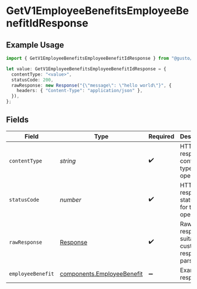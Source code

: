 # GetV1EmployeeBenefitsEmployeeBenefitIdResponse

## Example Usage

```typescript
import { GetV1EmployeeBenefitsEmployeeBenefitIdResponse } from "@gusto/embedded-api/models/operations";

let value: GetV1EmployeeBenefitsEmployeeBenefitIdResponse = {
  contentType: "<value>",
  statusCode: 200,
  rawResponse: new Response("{\"message\": \"hello world\"}", {
    headers: { "Content-Type": "application/json" },
  }),
};
```

## Fields

| Field                                                                    | Type                                                                     | Required                                                                 | Description                                                              |
| ------------------------------------------------------------------------ | ------------------------------------------------------------------------ | ------------------------------------------------------------------------ | ------------------------------------------------------------------------ |
| `contentType`                                                            | *string*                                                                 | :heavy_check_mark:                                                       | HTTP response content type for this operation                            |
| `statusCode`                                                             | *number*                                                                 | :heavy_check_mark:                                                       | HTTP response status code for this operation                             |
| `rawResponse`                                                            | [Response](https://developer.mozilla.org/en-US/docs/Web/API/Response)    | :heavy_check_mark:                                                       | Raw HTTP response; suitable for custom response parsing                  |
| `employeeBenefit`                                                        | [components.EmployeeBenefit](../../models/components/employeebenefit.md) | :heavy_minus_sign:                                                       | Example response                                                         |